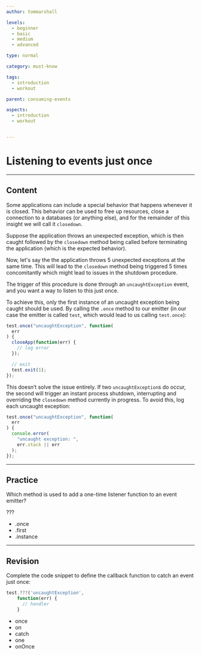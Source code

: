 ```yaml
---
author: tommarshall

levels:
  - beginner
  - basic
  - medium
  - advanced

type: normal

category: must-know

tags:
  - introduction
  - workout

parent: consuming-events

aspects:
  - introduction
  - workout


---
```

# Listening to events just once

---
## Content

Some applications can include a special behavior that happens whenever it is closed. This behavior can be used to free up resources, close a connection to a databases (or anything else), and for the remainder of this insight we will call it `closedown`.

Suppose the application throws an unexpected exception, which is then caught followed by the `closedown` method being called before terminating the application (which is the expected behavior).

Now, let's say the the application throws 5 unexpected exceptions at the same time. This will lead to the `closedown` method being triggered 5 times concomitantly which might lead to issues in the shutdown procedure.

The trigger of this procedure is done through an `uncaughtException` event, and you want a way to listen to this just once.

To achieve this, only the first instance of an uncaught exception being caught should be used. By calling the `.once` method to our emitter (in our case the emitter is called `test`, which would lead to us calling `test.once`):

```javascript
test.once("uncaughtException", function(
  err
) {
  closeApp(function(err) {
    // log error
  });

  // exit
  test.exit(1);
});
```

This doesn’t solve the issue entirely. If two `uncaughtException`s do occur, the second will trigger an instant process shutdown, interrupting and overriding the `closedown` method currently in progress. To avoid this, log each uncaught exception:

```javascript
test.once("uncaughtException", function(
  err
) {
  console.error(
    "uncaught exception: ",
    err.stack || err
  );
});
```

---
## Practice

Which method is used to add a one-time listener function to an event emitter?

???

* .once
* .first
* .instance

---
## Revision

Complete the code snippet to define the callback function to catch an event just once:
```javascript
test.???('uncaughtException',
    function(err) {
      // handler
    }
```

* once
* on
* catch
* one
* onOnce
 
